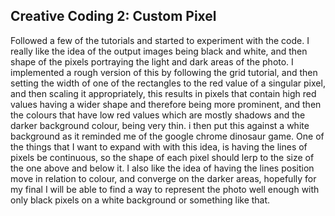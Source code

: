 ## Creative Coding 2: Custom Pixel

Followed a few of the tutorials and started to experiment with the code. I really like the idea of the output images being black and white, and then shape of the pixels portraying the light and dark areas of the photo. I implemented a rough version of this by following the grid tutorial, and then setting the width of one of the rectangles to the red value of a singular pixel, and then scaling it appropriately, this results in pixels that contain high red values having a wider shape and therefore being more prominent, and then the colours that have low red values which are mostly shadows and the darker background colour, being very thin. i then put this against a white background as it reminded me of the google chrome dinosaur game. One of the things that I want to expand with with this idea, is having the lines of pixels be continuous, so the shape of each pixel should lerp to the size of the one above and below it. I also like the idea of having the lines position move in relation to colour, and converge on the darker areas, hopefully for my final I will be able to find a way to represent the photo well enough with only black pixels on a white background or something like that.